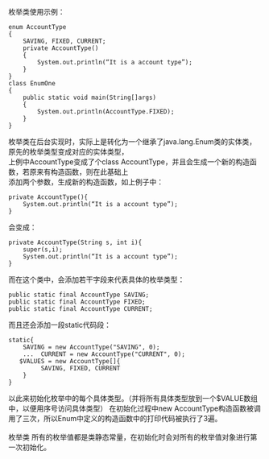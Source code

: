 枚举类使用示例：<br>
```
enum AccountType
{
    SAVING, FIXED, CURRENT;
    private AccountType()
    {
        System.out.println(“It is a account type”);
    }
}
class EnumOne
{
    public static void main(String[]args)
    {
        System.out.println(AccountType.FIXED);
    }
}
```

枚举类在后台实现时，实际上是转化为一个继承了java.lang.Enum类的实体类，原先的枚举类型变成对应的实体类型，<br>
上例中AccountType变成了个class AccountType，并且会生成一个新的构造函数，若原来有构造函数，则在此基础上<br>
添加两个参数，生成新的构造函数，如上例子中：<br>
```
private AccountType(){ 
    System.out.println(“It is a account type”);
}
```
会变成：
```
private AccountType(String s, int i){
    super(s,i); 
    System.out.println(“It is a account type”);
}
```
而在这个类中，会添加若干字段来代表具体的枚举类型：
```
public static final AccountType SAVING;
public static final AccountType FIXED;
public static final AccountType CURRENT;
```
而且还会添加一段static代码段：
```
static{
    SAVING = new AccountType("SAVING", 0);
    ...  CURRENT = new AccountType("CURRENT", 0);
   $VALUES = new AccountType[]{
         SAVING, FIXED, CURRENT
    }
}
```
以此来初始化枚举中的每个具体类型。（并将所有具体类型放到一个$VALUE数组中，以便用序号访问具体类型）
在初始化过程中new AccountType构造函数被调用了三次，所以Enum中定义的构造函数中的打印代码被执行了3遍。<br><br>
枚举类 所有的枚举值都是类静态常量，在初始化时会对所有的枚举值对象进行第一次初始化。<br>


